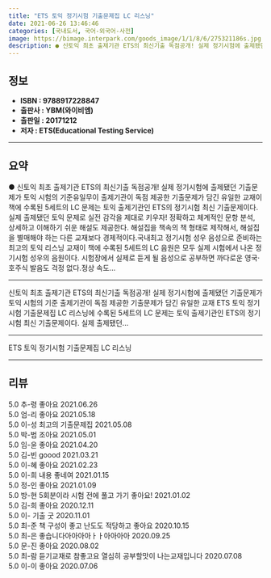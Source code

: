 ```yaml
---
title: "ETS 토익 정기시험 기출문제집 LC 리스닝"
date: 2021-06-26 13:46:46
categories: [국내도서, 국어-외국어-사전]
image: https://bimage.interpark.com/goods_image/1/1/8/6/275321186s.jpg
description: ● 신토익 최초 출제기관 ETS의 최신기출 독점공개! 실제 정기시험에 출제됐던 기출문제가 토익 시험의 기준유일무이 출제기관이 독점 제공한 기출문제가 담긴 유일한 교재이 책에 수록된 5세트의 LC 문제는 토익 출제기관인 ETS의 정기시험 최신 기출문제이다. 실제 출제됐던 토익 문제로 실
---
```


## **정보**

- **ISBN : 9788917228847**
- **출판사 : YBM(와이비엠)**
- **출판일 : 20171212**
- **저자 : ETS(Educational Testing Service)**

------



## **요약**

●  신토익 최초 출제기관 ETS의 최신기출 독점공개! 실제 정기시험에 출제됐던 기출문제가 토익 시험의 기준유일무이 출제기관이 독점 제공한 기출문제가 담긴 유일한 교재이 책에 수록된 5세트의 LC 문제는 토익 출제기관인 ETS의 정기시험 최신 기출문제이다. 실제 출제됐던 토익 문제로 실전 감각을 제대로 키우자! 정확하고 체계적인 문항 분석, 상세하고 이해하기 쉬운 해설도 제공한다. 해설집을 책속의 책 형태로 제작해서, 해설집을 별매해야 하는 다른 교재보다 경제적이다.국내최고 정기시험 성우 음성으로 준비하는 최고의 토익 리스닝 교재이 책에 수록된 5세트의 LC 음원은 모두 실제 시험에서 나온 정기시험 성우의 음원이다. 시험장에서 실제로 듣게 될 음성으로 공부하면 까다로운 영국·호주식 발음도 걱정 없다.정상 속도...

------

신토익 최초 출제기관 ETS의 최신기출 독점공개! 실제 정기시험에 출제됐던 기출문제가 토익 시험의 기준 출제기관이 독점 제공한 기출문제가 담긴 유일한 교재 ETS 토익 정기시험 기출문제집 LC 리스닝에 수록된 5세트의 LC 문제는 토익 출제기관인 ETS의 정기시험 최신 기출문제이다. 실제 출제됐던... 

------


ETS 토익 정기시험 기출문제집 LC 리스닝 

------


## **리뷰** 

5.0 추-령 좋아요  2021.06.26 <br/>5.0 엄-리 좋아요 2021.05.18 <br/>5.0 이-성 최고의 기출문제집 2021.05.08 <br/>5.0 박-범 조아요 2021.05.01 <br/>5.0 임-윤 좋아요 2021.04.20 <br/>5.0 김-빈 goood 2021.03.21 <br/>5.0 이-혜 좋아요 2021.02.23 <br/>5.0 이-희 내용 좋네여 2021.01.15 <br/>5.0 정-인 좋아요 2021.01.09 <br/>5.0 방-현 5회분이라 시험 전에 풀고 가기 좋아요! 2021.01.02 <br/>5.0 김-희 좋아요 2020.12.11 <br/>5.0 이- 기출 굿 2020.11.01 <br/>5.0 최-준 책 구성이 좋고 난도도 적당하고 좋아요  2020.10.15 <br/>5.0 최-은 좋습니다아아아아ㅏㅏ아아아아 2020.09.25 <br/>5.0 문-진 좋아요 2020.08.02 <br/>5.0 최-람 듣기교재로 참좋고요 열심히 공부할맛이 나는교재입니다 2020.07.08 <br/>5.0 이-이 좋아요 2020.07.06 <br/>